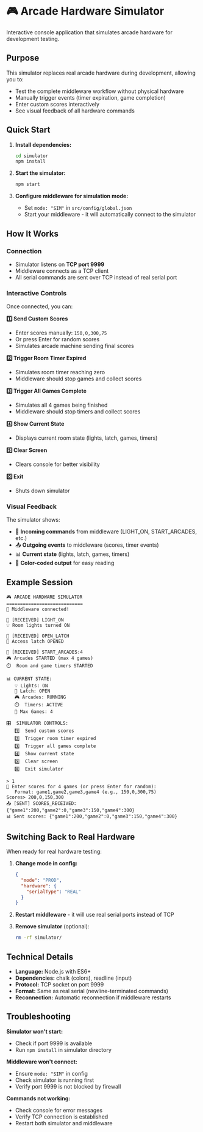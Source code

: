 # 🎮 Arcade Hardware Simulator

Interactive console application that simulates arcade hardware for development testing.

## Purpose

This simulator replaces real arcade hardware during development, allowing you to:
- Test the complete middleware workflow without physical hardware
- Manually trigger events (timer expiration, game completion)
- Enter custom scores interactively
- See visual feedback of all hardware commands

## Quick Start

1. **Install dependencies:**
   ```bash
   cd simulator
   npm install
   ```

2. **Start the simulator:**
   ```bash
   npm start
   ```

3. **Configure middleware for simulation mode:**
   - Set `mode: "SIM"` in `src/config/global.json`
   - Start your middleware - it will automatically connect to the simulator

## How It Works

### Connection
- Simulator listens on **TCP port 9999**
- Middleware connects as a TCP client
- All serial commands are sent over TCP instead of real serial port

### Interactive Controls

Once connected, you can:

**1️⃣ Send Custom Scores**
- Enter scores manually: `150,0,300,75`
- Or press Enter for random scores
- Simulates arcade machine sending final scores

**2️⃣ Trigger Room Timer Expired**
- Simulates room timer reaching zero
- Middleware should stop games and collect scores

**3️⃣ Trigger All Games Complete**
- Simulates all 4 games being finished
- Middleware should stop timers and collect scores

**4️⃣ Show Current State**
- Displays current room state (lights, latch, games, timers)

**5️⃣ Clear Screen**
- Clears console for better visibility

**0️⃣ Exit**
- Shuts down simulator

### Visual Feedback

The simulator shows:
- 📨 **Incoming commands** from middleware (LIGHT_ON, START_ARCADES, etc.)
- 📤 **Outgoing events** to middleware (scores, timer events)
- 📊 **Current state** (lights, latch, games, timers)
- 🎨 **Color-coded output** for easy reading

## Example Session

```
🎮 ARCADE HARDWARE SIMULATOR
============================
🔌 Middleware connected!

📨 [RECEIVED] LIGHT_ON
💡 Room lights turned ON

📨 [RECEIVED] OPEN_LATCH  
🚪 Access latch OPENED

📨 [RECEIVED] START_ARCADES:4
🎮 Arcades STARTED (max 4 games)
⏱️  Room and game timers STARTED

📊 CURRENT STATE:
   💡 Lights: ON
   🚪 Latch: OPEN
   🎮 Arcades: RUNNING
   ⏱️  Timers: ACTIVE
   🎯 Max Games: 4

🎛️  SIMULATOR CONTROLS:
   1️⃣  Send custom scores
   2️⃣  Trigger room timer expired
   3️⃣  Trigger all games complete
   4️⃣  Show current state
   5️⃣  Clear screen
   0️⃣  Exit simulator

> 1
🎯 Enter scores for 4 games (or press Enter for random):
   Format: game1,game2,game3,game4 (e.g., 150,0,300,75)
Scores> 200,0,150,300
📤 [SENT] SCORES_RECEIVED:{"game1":200,"game2":0,"game3":150,"game4":300}
📊 Sent scores: {"game1":200,"game2":0,"game3":150,"game4":300}
```

## Switching Back to Real Hardware

When ready for real hardware testing:

1. **Change mode in config:**
   ```json
   {
     "mode": "PROD",
     "hardware": {
       "serialType": "REAL"
     }
   }
   ```

2. **Restart middleware** - it will use real serial ports instead of TCP

3. **Remove simulator** (optional):
   ```bash
   rm -rf simulator/
   ```

## Technical Details

- **Language:** Node.js with ES6+
- **Dependencies:** chalk (colors), readline (input)
- **Protocol:** TCP socket on port 9999
- **Format:** Same as real serial (newline-terminated commands)
- **Reconnection:** Automatic reconnection if middleware restarts

## Troubleshooting

**Simulator won't start:**
- Check if port 9999 is available
- Run `npm install` in simulator directory

**Middleware won't connect:**
- Ensure `mode: "SIM"` in config
- Check simulator is running first
- Verify port 9999 is not blocked by firewall

**Commands not working:**
- Check console for error messages
- Verify TCP connection is established
- Restart both simulator and middleware
